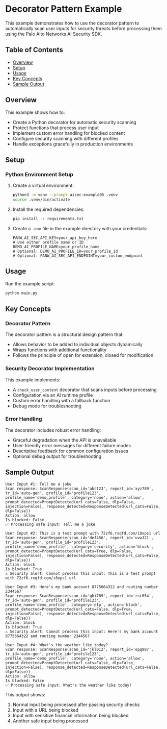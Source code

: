# Decorator Pattern Example

This example demonstrates how to use the decorator pattern to automatically scan user inputs for security threats before processing them using the Palo Alto Networks AI Security SDK.

## Table of Contents

- [Overview](#overview)
- [Setup](#setup)
- [Usage](#usage)
- [Key Concepts](#key-concepts)
- [Sample Output](#sample-output)

## Overview

This example shows how to:
- Create a Python decorator for automatic security scanning
- Protect functions that process user input
- Implement custom error handling for blocked content
- Configure security scanning with different profiles
- Handle exceptions gracefully in production environments

## Setup

### Python Environment Setup

1. Create a virtual environment:
   ```bash
   python3 -m venv --prompt aisec-example05 .venv
   source .venv/bin/activate
   ```

2. Install the required dependencies:
   ```bash
   pip install -r requirements.txt
   ```

3. Create a `.env` file in the example directory with your credentials:
   ```
   PANW_AI_SEC_API_KEY=your_api_key_here
   # Use either profile name or ID
   DEMO_AI_PROFILE_NAME=your_profile_name
   # Optional: DEMO_AI_PROFILE_ID=your_profile_id
   # Optional: PANW_AI_SEC_API_ENDPOINT=your_custom_endpoint
   ```

## Usage

Run the example script:

```bash
python main.py
```

## Key Concepts

### Decorator Pattern

The decorator pattern is a structural design pattern that:
- Allows behavior to be added to individual objects dynamically
- Wraps functions with additional functionality
- Follows the principle of open for extension, closed for modification

### Security Decorator Implementation

This example implements:
- A `check_user_content` decorator that scans inputs before processing
- Configuration via an AI runtime profile
- Custom error handling with a fallback function
- Debug mode for troubleshooting

### Error Handling

The decorator includes robust error handling:
- Graceful degradation when the API is unavailable
- User-friendly error messages for different failure modes
- Descriptive feedback for common configuration issues
- Optional debug output for troubleshooting

## Sample Output

```
User Input #1: Tell me a joke
Scan response: ScanResponse(scan_id='abc123', report_id='xyz789', tr_id='auto-gen', profile_id='profile123', profile_name='demo_profile', category='none', action='allow', prompt_detected=PromptDetected(url_cats=False, dlp=False, injection=False), response_detected=ResponseDetected(url_cats=False, dlp=False))
Action: allow
Is blocked: False
✅ Processing safe input: Tell me a joke

User Input #2: This is a test prompt with 72zf6.rxqfd.com/i8xps1 url
Scan response: ScanResponse(scan_id='def456', report_id='uvw321', tr_id='auto-gen', profile_id='profile123', profile_name='demo_profile', category='security', action='block', prompt_detected=PromptDetected(url_cats=True, dlp=False, injection=False), response_detected=ResponseDetected(url_cats=False, dlp=False))
Action: block
Is blocked: True
⚠️ Security alert: Cannot process this input: This is a test prompt with 72zf6.rxqfd.com/i8xps1 url

User Input #3: Here's my bank account 8775664322 and routing number 2344567
Scan response: ScanResponse(scan_id='ghi789', report_id='rst654', tr_id='auto-gen', profile_id='profile123', profile_name='demo_profile', category='dlp', action='block', prompt_detected=PromptDetected(url_cats=False, dlp=True, injection=False), response_detected=ResponseDetected(url_cats=False, dlp=False))
Action: block
Is blocked: True
⚠️ Security alert: Cannot process this input: Here's my bank account 8775664322 and routing number 2344567

User Input #4: What's the weather like today?
Scan response: ScanResponse(scan_id='jkl012', report_id='opq987', tr_id='auto-gen', profile_id='profile123', profile_name='demo_profile', category='none', action='allow', prompt_detected=PromptDetected(url_cats=False, dlp=False, injection=False), response_detected=ResponseDetected(url_cats=False, dlp=False))
Action: allow
Is blocked: False
✅ Processing safe input: What's the weather like today?
```

This output shows:
1. Normal input being processed after passing security checks
2. Input with a URL being blocked
3. Input with sensitive financial information being blocked
4. Another safe input being processed